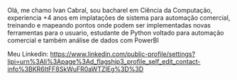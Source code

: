 Olá, me chamo Ivan Cabral, sou bacharel em Ciência da Computação, experiencia +4 anos em implatações de sistema para automação comercial,
treinando e mapeando pontos onde podem ser implementadas novas ferramentas para o usuario, estudante de Python voltado para automação comercial
e também análise de dados com PowerBI

Meu Linkedin: https://www.linkedin.com/public-profile/settings?lipi=urn%3Ali%3Apage%3Ad_flagship3_profile_self_edit_contact-info%3BKR6ItFF8SkWuFR0aWTZIEg%3D%3D
